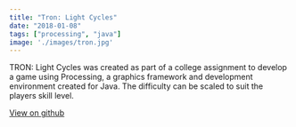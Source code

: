 ```yaml
---
title: "Tron: Light Cycles"
date: "2018-01-08"
tags: ["processing", "java"]
image: './images/tron.jpg'
---
```


TRON: Light Cycles was created as part of a college assignment to develop a game using Processing, a graphics framework and development environment created for Java.
The difficulty can be scaled to suit the players skill level.

[View on github](https://github.com/darrenbritton/TRON-Light-Cycles)
